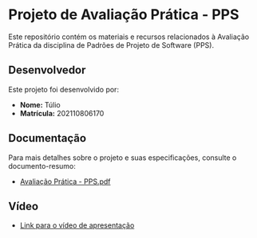 # Projeto de Avaliação Prática - PPS

Este repositório contém os materiais e recursos relacionados à Avaliação Prática da disciplina de Padrões de Projeto de Software (PPS).

## Desenvolvedor

Este projeto foi desenvolvido por:

- **Nome:** Túlio
- **Matrícula:** 202110806170

## Documentação

Para mais detalhes sobre o projeto e suas especificações, consulte o documento-resumo:

- [Avaliação Prática - PPS.pdf](/doc/Avaliação%20Prática%20-%20PPS.pdf)

## Vídeo

- [Link para o vídeo de apresentação](placeholder)

